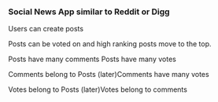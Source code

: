 ### Social News App similar to Reddit or Digg

Users can create posts

Posts can be voted on and high ranking posts move to the top.

Posts have many comments
Posts have many votes

Comments belong to Posts
(later)Comments have many votes

Votes belong to Posts
(later)Votes belong to comments